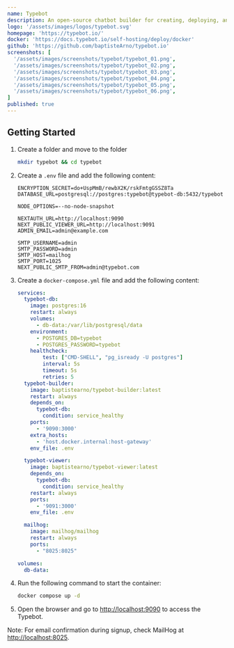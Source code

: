 ```yaml
---
name: Typebot
description: An open-source chatbot builder for creating, deploying, and managing conversational apps
logo: '/assets/images/logos/typebot.svg'
homepage: 'https://typebot.io/'
docker: 'https://docs.typebot.io/self-hosting/deploy/docker'
github: 'https://github.com/baptisteArno/typebot.io'
screenshots: [
  '/assets/images/screenshots/typebot/typebot_01.png',
  '/assets/images/screenshots/typebot/typebot_02.png',
  '/assets/images/screenshots/typebot/typebot_03.png',
  '/assets/images/screenshots/typebot/typebot_04.png',
  '/assets/images/screenshots/typebot/typebot_05.png',
  '/assets/images/screenshots/typebot/typebot_06.png',
]
published: true
---
```


## Getting Started

1. Create a folder and move to the folder
    ```bash
    mkdir typebot && cd typebot
    ```
2. Create a `.env` file and add the following content:
    ```
    ENCRYPTION_SECRET=do+UspMmB/rewbX2K/rskFmtgGSSZ8Ta
    DATABASE_URL=postgresql://postgres:typebot@typebot-db:5432/typebot

    NODE_OPTIONS=--no-node-snapshot

    NEXTAUTH_URL=http://localhost:9090
    NEXT_PUBLIC_VIEWER_URL=http://localhost:9091
    ADMIN_EMAIL=admin@example.com

    SMTP_USERNAME=admin
    SMTP_PASSWORD=admin
    SMTP_HOST=mailhog
    SMTP_PORT=1025
    NEXT_PUBLIC_SMTP_FROM=admin@typebot.com
    ```
2. Create a `docker-compose.yml` file and add the following content:
    ```yaml
    services:
      typebot-db:
        image: postgres:16
        restart: always
        volumes:
          - db-data:/var/lib/postgresql/data
        environment:
          - POSTGRES_DB=typebot
          - POSTGRES_PASSWORD=typebot
        healthcheck:
            test: ["CMD-SHELL", "pg_isready -U postgres"]
            interval: 5s
            timeout: 5s
            retries: 5
      typebot-builder:
        image: baptistearno/typebot-builder:latest
        restart: always
        depends_on:
          typebot-db:
            condition: service_healthy
        ports:
          - '9090:3000'
        extra_hosts:
          - 'host.docker.internal:host-gateway'
        env_file: .env

      typebot-viewer:
        image: baptistearno/typebot-viewer:latest
        depends_on:
          typebot-db:
            condition: service_healthy
        restart: always
        ports:
          - '9091:3000'
        env_file: .env

      mailhog:
        image: mailhog/mailhog
        restart: always
        ports:
          - "8025:8025"

    volumes:
      db-data:
    ```
3. Run the following command to start the container:
    ```bash
    docker compose up -d
    ```
4. Open the browser and go to [http://localhost:9090](http://localhost:9090) to access the Typebot.

Note: For email confirmation during signup, check MailHog at [http://localhost:8025](http://localhost:8025).
